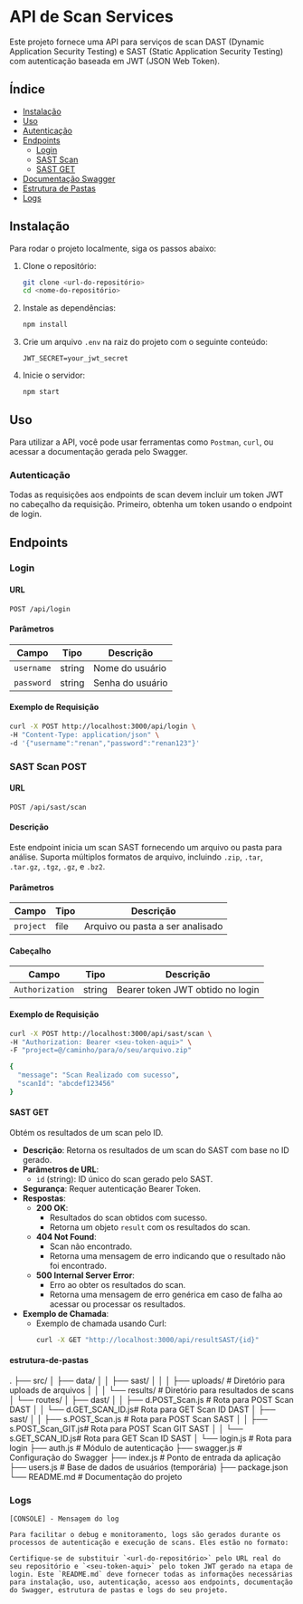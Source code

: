 # API de Scan Services

Este projeto fornece uma API para serviços de scan DAST (Dynamic Application Security Testing) e SAST (Static Application Security Testing) com autenticação baseada em JWT (JSON Web Token).

## Índice

- [Instalação](#instalação)
- [Uso](#uso)
- [Autenticação](#autenticação)
- [Endpoints](#endpoints)
  - [Login](#login)
  - [SAST Scan](#sast-scan)
  - [SAST GET](#sast-GET)
- [Documentação Swagger](#documentação-swagger)
- [Estrutura de Pastas](#estrutura-de-pastas)
- [Logs](#logs)

## Instalação

Para rodar o projeto localmente, siga os passos abaixo:

1. Clone o repositório:

    ```bash
    git clone <url-do-repositório>
    cd <nome-do-repositório>
    ```

2. Instale as dependências:

    ```bash
    npm install
    ```

3. Crie um arquivo `.env` na raiz do projeto com o seguinte conteúdo:

    ```env
    JWT_SECRET=your_jwt_secret
    ```

4. Inicie o servidor:

    ```bash
    npm start
    ```

## Uso

Para utilizar a API, você pode usar ferramentas como `Postman`, `curl`, ou acessar a documentação gerada pelo Swagger.

### Autenticação

Todas as requisições aos endpoints de scan devem incluir um token JWT no cabeçalho da requisição. Primeiro, obtenha um token usando o endpoint de login.

## Endpoints

### Login

#### URL

`POST /api/login`

#### Parâmetros

| Campo     | Tipo   | Descrição              |
|-----------|--------|------------------------|
| `username`| string | Nome do usuário        |
| `password`| string | Senha do usuário       |

#### Exemplo de Requisição

```bash
curl -X POST http://localhost:3000/api/login \
-H "Content-Type: application/json" \
-d '{"username":"renan","password":"renan123"}'
```

### SAST Scan POST

#### URL

`POST /api/sast/scan`

#### Descrição

Este endpoint inicia um scan SAST fornecendo um arquivo ou pasta para análise. Suporta múltiplos formatos de arquivo, incluindo `.zip`, `.tar`, `.tar.gz`, `.tgz`, `.gz`, e `.bz2`.

#### Parâmetros

| Campo     | Tipo     | Descrição                           |
|-----------|----------|-------------------------------------|
| `project` | file     | Arquivo ou pasta a ser analisado    |

#### Cabeçalho

| Campo           | Tipo   | Descrição                       |
|-----------------|--------|---------------------------------|
| `Authorization` | string | Bearer token JWT obtido no login|

#### Exemplo de Requisição

```bash
curl -X POST http://localhost:3000/api/sast/scan \
-H "Authorization: Bearer <seu-token-aqui>" \
-F "project=@/caminho/para/o/seu/arquivo.zip"

{
  "message": "Scan Realizado com sucesso",
  "scanId": "abcdef123456"
}
```
#### SAST GET


Obtém os resultados de um scan pelo ID.

- **Descrição**: Retorna os resultados de um scan do SAST com base no ID gerado.
- **Parâmetros de URL**:
  - `id` (string): ID único do scan gerado pelo SAST.
- **Segurança**: Requer autenticação Bearer Token.
- **Respostas**:
  - **200 OK**:
    - Resultados do scan obtidos com sucesso.
    - Retorna um objeto `result` com os resultados do scan.
  - **404 Not Found**:
    - Scan não encontrado.
    - Retorna uma mensagem de erro indicando que o resultado não foi encontrado.
  - **500 Internal Server Error**:
    - Erro ao obter os resultados do scan.
    - Retorna uma mensagem de erro genérica em caso de falha ao acessar ou processar os resultados.
- **Exemplo de Chamada**:
  - Exemplo de chamada usando Curl:
    ```bash
    curl -X GET "http://localhost:3000/api/resultSAST/{id}"
    ```

#### estrutura-de-pastas

.
├── src/
│   ├── data/
│   │   ├── sast/
│   │   │   ├── uploads/        # Diretório para uploads de arquivos
│   │   │   └── results/        # Diretório para resultados de scans
│   └── routes/
│       ├── dast/
│       │   ├── d.POST_Scan.js  # Rota para POST Scan DAST
│       │   └── d.GET_SCAN_ID.js# Rota para GET Scan ID DAST
│       ├── sast/
│       │   ├── s.POST_Scan.js  # Rota para POST Scan SAST
│       │   ├── s.POST_Scan_GIT.js# Rota para POST Scan GIT SAST
│       │   └── s.GET_SCAN_ID.js# Rota para GET Scan ID SAST
│       └── login.js            # Rota para login
├── auth.js                      # Módulo de autenticação
├── swagger.js                   # Configuração do Swagger
├── index.js                     # Ponto de entrada da aplicação
├── users.js                     # Base de dados de usuários (temporária)
├── package.json
└── README.md                    # Documentação do projeto


### Logs
```
[CONSOLE] - Mensagem do log

Para facilitar o debug e monitoramento, logs são gerados durante os processos de autenticação e execução de scans. Eles estão no formato:

Certifique-se de substituir `<url-do-repositório>` pelo URL real do seu repositório e `<seu-token-aqui>` pelo token JWT gerado na etapa de login. Este `README.md` deve fornecer todas as informações necessárias para instalação, uso, autenticação, acesso aos endpoints, documentação do Swagger, estrutura de pastas e logs do seu projeto.
```

